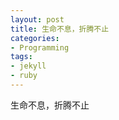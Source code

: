 ```yaml
---
layout: post
title: 生命不息，折腾不止
categories:
- Programming
tags:
- jekyll
- ruby
---
```


生命不息，折腾不止
